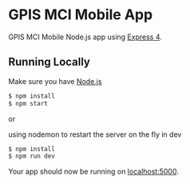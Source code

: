 # GPIS MCI Mobile App

GPIS MCI Mobile Node.js app using [Express 4](http://expressjs.com/).

## Running Locally

Make sure you have [Node.js](http://nodejs.org/) 

```sh
$ npm install
$ npm start
```
or

using nodemon to restart the server on the fly in dev
```sh
$ npm install
$ npm run dev
```

Your app should now be running on [localhost:5000](http://localhost:5000/).